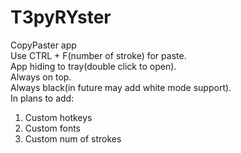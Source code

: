 # T3pyRYster  
CopyPaster app  
Use CTRL + F(number of stroke) for paste.  
App hiding to tray(double click to open).  
Always on top.  
Always black(in future may add white mode support).  
In plans to add:  
1) Custom hotkeys  
2) Custom fonts  
3) Custom num of strokes  
